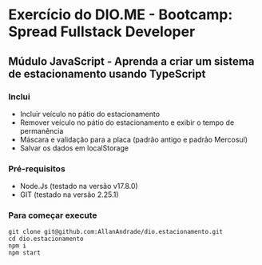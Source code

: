 # Exercício do DIO.ME - Bootcamp: Spread Fullstack Developer

## Múdulo JavaScript - Aprenda a criar um sistema de estacionamento usando TypeScript

### Inclui

- Incluir veículo no pátio do estacionamento
- Remover veículo no pátio do estacionamento e exibir o tempo de permanência
- Máscara e validação para a placa (padrão antigo e padrão Mercosul)
- Salvar os dados em localStorage

### Pré-requisitos

- Node.Js (testado na versão v17.8.0)
- GIT (testado na versão 2.25.1)

### Para começar execute

``` 
git clone git@github.com:AllanAndrade/dio.estacionamento.git
cd dio.estacionamento
npm i
npm start
```
